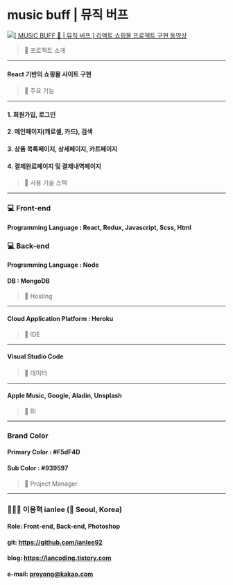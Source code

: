# music buff | 뮤직 버프   
   
[![[ MUSIC BUFF 🎵 | 뮤직 버프 ] 리액트 쇼핑몰 프로젝트 구현 동영상](http://img.youtube.com/vi/QhO1PFKYQO0/0.jpg)](https://youtu.be/QhO1PFKYQO0?t=0s)

> 🎵 프로젝트 소개
------------
#### React 기반의 쇼핑몰 사이트 구현   
   

> 🎵 주요 기능
------------
#### 1. 회원가입, 로그인
#### 2. 메인페이지(캐로셀, 카드), 검색
#### 3. 상품 목록페이지, 상세페이지, 카트페이지
#### 4. 결제완료페이지 및 결제내역페이지
   

> 🎵 사용 기술 스택
------------
### 💻 Front-end
#### Programming Language : React, Redux, Javascript, Scss, Html   
### 💻 Back-end
#### Programming Language : Node
#### DB : MongoDB   
   

> 🎵 Hosting
------------
#### Cloud Application Platform : Heroku   
   

> 🎵 IDE
------------
#### Visual Studio Code   
   

> 🎵 데이터
------------
#### Apple Music, Google, Aladin, Unsplash   
   

> 🎵 BI
------------
### Brand Color
#### Primary Color : #F5dF4D
#### Sub Color : #939597   
   

> 🎵 Project Manager
------------
### 🧑🏻‍💻 이용혁 ianlee (📍 Seoul, Korea)
#### Role: Front-end, Back-end, Photoshop
#### git: https://github.com/ianlee92
#### blog: https://iancoding.tistory.com
#### e-mail: proyong@kakao.com   
